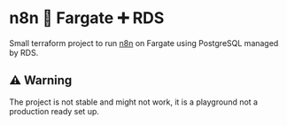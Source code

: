 # n8n :horse: Fargate ➕ RDS

Small terraform project to run [n8n](https://n8n.io/) on Fargate using PostgreSQL managed by RDS.


## :warning: Warning 

The project is not stable and might not work, it is a playground not a production ready set up.
